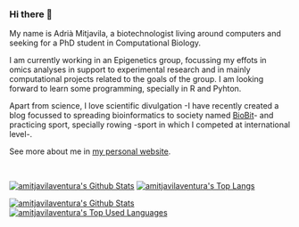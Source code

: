 ### Hi there 👋

My name is Adrià Mitjavila, a biotechnologist living around computers and seeking for a PhD student in Computational Biology. 

I am currently working in an Epigenetics group, focussing my effots in omics analyses in support to experimental research and in mainly computational projects related to the goals of the group. I am looking forward to learn some programming, specially in R and Pyhton.

Apart from science, I love scientific divulgation -I have recently created a blog focussed to spreading bioinformatics to society named [BioBit](https://biobit.netlify.app)- and practicing sport, specially rowing -sport in which I competed at international level-.

See more about me in [my personal website](https://amitjavilaventura.github.io).

<br>

[![amitjavilaventura's Github Stats](https://github-readme-stats.vercel.app/api?username=amitjavilaventura&count_private=true&show_icons=true&theme=radical)](https://github.com/anuraghazra/github-readme-stats)
[![amitjavilaventura's Top Langs](https://github-readme-stats.vercel.app/api/top-langs/?username=amitjavilaventura&hide=html&layout=compact)](https://github.com/anuraghazra/github-readme-stats)

<!--
Show Readme Stats
-->



<a href="https://github.com/anuraghazra/github-readme-stats">
  <img align="center" src="https://github-readme-stats.vercel.app/api/pin/?username=anuraghazra&&count_private=true&show_icons=true&theme=radical&repo=github-readme-stats" alt="amitjavilaventura's Github Stats"/>
</a>
<a href="https://github.com/anuraghazra/github-readme-stat">
  <img align="center" src="https://github-readme-stats.vercel.app/api/pin/?username=anuraghazra&hide=html&layout=compact"  alt="amitjavilaventura's Top Used Languages"/>
</a>

<!--
**amitjavilaventura/amitjavilaventura** is a ✨ _special_ ✨ repository because its `README.md` (this file) appears on your GitHub profile.

Here are some ideas to get you started:

- 🔭 I’m currently working on ...
- 🌱 I’m currently learning ...
- 👯 I’m looking to collaborate on ...
- 🤔 I’m looking for help with ...
- 💬 Ask me about ...
- 📫 How to reach me: ...
- 😄 Pronouns: ...
- ⚡ Fun fact: ...
-->
